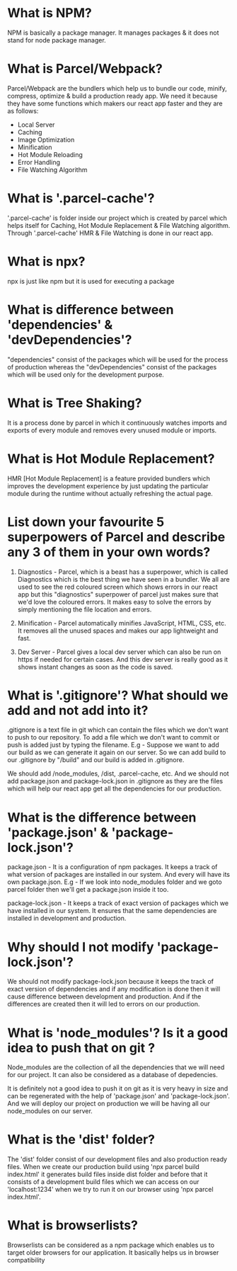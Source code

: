 # What is NPM?
NPM is basically a package manager. It manages packages & it does not stand for node package manager.

# What is Parcel/Webpack?
Parcel/Webpack are the bundlers which help us to bundle our code, minify, compress, optimize & build a production ready app.
We need it because they have some functions which makers our react app faster and they are as follows:
- Local Server 
- Caching
- Image Optimization
- Minification
- Hot Module Reloading
- Error Handling
- File Watching Algorithm

# What is '.parcel-cache'?
'.parcel-cache' is folder inside our project which is created by parcel which helps itself for Caching, Hot Module Replacement & File Watching algorithm. 
Through '.parcel-cache' HMR & File Watching is done in our react app.

# What is npx?
npx is just like npm but it is used for executing a package

# What is difference between 'dependencies' & 'devDependencies'?
"dependencies" consist of the packages which will be used for the process of production whereas the "devDependencies" consist of the packages which
will be used only for the development purpose.

# What is Tree Shaking?
It is a process done by parcel in which it continuously watches imports and exports of every module and removes every unused module or imports.

# What is Hot Module Replacement?
HMR [Hot Module Replacement] is a feature provided bundlers which improves the development experience by just updating the particular 
module during the runtime without actually refreshing the actual page.

# List down your favourite 5 superpowers of Parcel and describe any 3 of them in your own words?
1. Diagnostics - Parcel, which is a beast has a superpower, which is called Diagnostics which is the best thing we have seen in a bundler.
We all are used to see the red coloured screen which shows errors in our react app but this "diagnostics" superpower of parcel just makes sure that we'd love the coloured errors. It makes easy to solve the errors by simply mentioning the file location and errors.

2. Minification - Parcel automatically minifies JavaScript, HTML, CSS, etc. It removes all the unused spaces and makes our app lightweight 
and fast.

3. Dev Server - Parcel gives a local dev server which can also be run on https if needed for certain cases. And this dev server is really good as it shows instant changes as soon as the code is saved.

# What is '.gitignore'? What should we add and not add into it?
.gitignore is a text file in git which can contain the files which we don't want to push to our repository. To add a file which we don't want to commit or push is added just by typing the filename. E.g - Suppose we want to add our build as we can generate it again on our server. So we can add build to our .gitignore by "/build" and our build is added in .gitignore.

We should add /node_modules, /dist, .parcel-cache, etc. And we should not add package.json and package-lock.json in .gitignore as they are the files which will help our react app get all the dependencies for our production.

# What is the difference between 'package.json' & 'package-lock.json'?
package.json - It is a configuration of npm packages. It keeps a track of what version of packages are installed in our system. And every 
will have its own package.json. E.g - If we look into node_modules folder and we goto parcel folder then we'll get a package.json inside it too.

package-lock.json - It keeps a track of exact version of packages which we have installed in our system. It ensures that the same dependencies are 
installed in development and production.

# Why should I not modify 'package-lock.json'?
We should not modify package-lock.json because it keeps the track of exact version of dependencies and if any modification is done then it will 
cause difference between development and production. And if the differences are created then it will led to errors on our production.

# What is 'node_modules'? Is it a good idea to push that on git ?
Node_modules are the collection of all the dependencies that we will need for our project. It can also be considered as a database of 
depedencies.

It is definitely not a good idea to push it on git as it is very heavy in size and can be regenerated with the help of 'package.json' 
and 'package-lock.json'. And we will deploy our project on production we will be having all our node_modules on our server.

# What is the 'dist' folder?
The 'dist' folder consist of our development files and also production ready files. When we create our production build using 'npx parcel build index.html' it generates build files inside dist folder and before that it consists of a development build files which we can access on our 'localhost:1234' when we try to run it on our browser using 'npx parcel index.html'.

# What is browserlists?
Browserlists can be considered as a npm package which enables us to target older browsers for our application. It basically helps us 
in browser compatibility 

